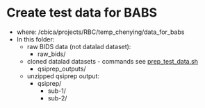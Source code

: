 # Create test data for BABS

* where: /cbica/projects/RBC/temp_chenying/data_for_babs
* In this folder:
    * raw BIDS data (not datalad dataset):
        * raw_bids/
    * cloned datalad datasets - commands see [prep_test_data.sh](prep_test_data.sh)
        * qsiprep_outputs/
    * unzipped qsiprep output:
        * qsiprep/
            * sub-1/
            * sub-2/
